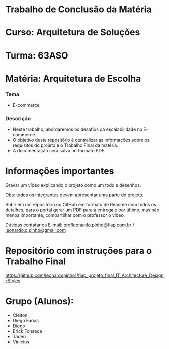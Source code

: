 # Trabalho de Conclusão da Matéria

# Curso: Arquitetura de Soluções

# Turma: 63ASO

# Matéria: Arquitetura de Escolha

### Tema
- E-commerce
### Descrição
- Neste trabalho, abordaremos os desafios da escalabilidade no E-commerce.
- O objetivo deste repositório é centralizar as informações sobre os requisitos do projeto e o Trabalho Final da matéria.
- A documentação será salva no formato PDF.

# Informações importantes
Gravar um vídeo explicando o projeto como um todo e desenhos.

Obs: todos os integrantes devem apresentar uma parte do projeto.

Subir em um repositório no GitHub em formato de Readme com todos os detalhes, para o portal gerar um PDF para a entrega e por último, mas não menos importante, compartilhar com o professor o vídeo.

Dúvidas contatar os E-mail: profleonardo.pinho@fiap.com.br / leonardo.c.pinho@gmail.com

# Repositório com instruções para o Trabalho Final
https://github.com/leonardopinho1/fiap_projeto_final_IT_Architecture_Design-Styles

# Grupo (Alunos):
- Cleiton
- Diego Farias
- Diogo
- Erick Fonseca
- Tadeu
- Vinicius
